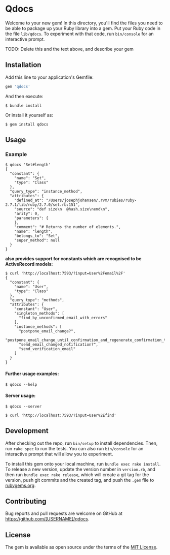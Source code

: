 # Qdocs

Welcome to your new gem! In this directory, you'll find the files you need to be able to package up your Ruby library into a gem. Put your Ruby code in the file `lib/qdocs`. To experiment with that code, run `bin/console` for an interactive prompt.

TODO: Delete this and the text above, and describe your gem

## Installation

Add this line to your application's Gemfile:

```ruby
gem 'qdocs'
```

And then execute:

    $ bundle install

Or install it yourself as:

    $ gem install qdocs

## Usage

### Example

```
$ qdocs 'Set#length'
{
  "constant": {
    "name": "Set",
    "type": "Class"
  },
  "query_type": "instance_method",
  "attributes": {
    "defined_at": "/Users/josephjohansen/.rvm/rubies/ruby-2.7.1/lib/ruby/2.7.0/set.rb:151",
    "source": "def size\n  @hash.size\nend\n",
    "arity": 0,
    "parameters": {
    },
    "comment": "# Returns the number of elements.",
    "name": "length",
    "belongs_to": "Set",
    "super_method": null
  }
}
```
**also provides support for constants which are recognised to be ActiveRecord models:**

```
$ curl 'http://localhost:7593/?input=User%2Femail%2F'
{
  "constant": {
    "name": "User",
    "type": "Class"
  },
  "query_type": "methods",
  "attributes": {
    "constant": "User",
    "singleton_methods": [
      "find_by_unconfirmed_email_with_errors"
    ],
    "instance_methods": [
      "postpone_email_change?",
      "postpone_email_change_until_confirmation_and_regenerate_confirmation_token",
      "send_email_changed_notification?",
      "send_verification_email"
    ]
  }
}
```

#### Further usage examples:
`$ qdocs --help`

#### Server usage:
`$ qdocs --server`

`$ curl 'http://localhost:7593/?input=User%2Efind'`

## Development

After checking out the repo, run `bin/setup` to install dependencies. Then, run `rake spec` to run the tests. You can also run `bin/console` for an interactive prompt that will allow you to experiment.

To install this gem onto your local machine, run `bundle exec rake install`. To release a new version, update the version number in `version.rb`, and then run `bundle exec rake release`, which will create a git tag for the version, push git commits and the created tag, and push the `.gem` file to [rubygems.org](https://rubygems.org).

## Contributing

Bug reports and pull requests are welcome on GitHub at https://github.com/[USERNAME]/qdocs.

## License

The gem is available as open source under the terms of the [MIT License](https://opensource.org/licenses/MIT).

